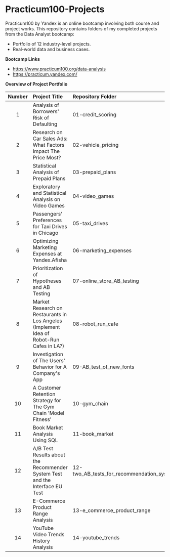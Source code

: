 # Practicum100-Projects

Practicum100 by Yandex is an online bootcamp involving both course and project works. 
This repository contains folders of my completed projects from the Data Analyst bootcamp:
- Portfolio of 12 industry-level projects.
- Real-world data and business cases.

**Bootcamp Links**

- https://www.practicum100.org/data-analysis
- https://practicum.yandex.com/

**Overview of Project Portfolio**

| Number  | Project Title | Repository Folder |
| :--: |:------ | :----------- |
| 1 | Analysis of Borrowers' Risk of Defaulting | 01-credit_scoring |
| 2 | Research on Car Sales Ads: What Factors Impact The Price Most? | 02-vehicle_pricing |
| 3 | Statistical Analysis of Prepaid Plans | 03-prepaid_plans |
| 4 | Exploratory and Statistical Analysis on Video Games | 04-video_games |
| 5 | Passengers' Preferences for Taxi Drives in Chicago | 05-taxi_drives |
| 6 | Optimizing Marketing Expenses at Yandex.Afisha | 06-marketing_expenses |
| 7 | Prioritization of Hypotheses and AB Testing | 07-online_store_AB_testing |
| 8 | Market Research on Restaurants in Los Angeles (Implement Idea of Robot-Run Cafes in LA?) | 08-robot_run_cafe |
| 9 | Investigation of The Users' Behavior for A Company's App | 09-AB_test_of_new_fonts |
| 10 | A Customer Retention Strategy for The Gym Chain 'Model Fitness' | 10-gym_chain |
| 11 | Book Market Analysis Using SQL | 11-book_market |
| 12 | A/B Test Results about the Recommender System Test and the Interface EU Test | 12-two_AB_tests_for_recommendation_systems |
| 13 | E-Commerce Product Range Analysis | 13-e_commerce_product_range |
| 14 | YouTube Video Trends History Analysis | 14-youtube_trends |
